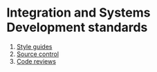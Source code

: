 # Integration and Systems Development standards

1. [Style guides](style_guides/readme.md)
2. [Source control](source_control/readme.md)
3. [Code reviews](code_reviews/readme.md)
